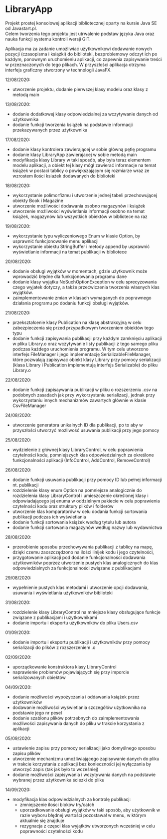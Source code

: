 # LibraryApp
Projekt prostej konsolowej aplikacji bibliotecznej oparty na kursie Java SE od Javastart.pl. <br>
Celem tworzenia tego projektu jest utrwalenie podstaw języka Java oraz nauka funkcji systemu kontroli wersji GIT.

Aplikacja ma za zadanie umożliwiać użytkownikowi dodawanie nowych pozycji (czasopisma i książki) do biblioteki, bezproblemowy odczyt ich po każdym, ponownym uruchomieniu aplikacji,
co zapewnia zapisywanie treści w przeznaczonych do tego plikach. 
W przyszłości aplikacja otrzyma interfejs graficzny stworzony w technologii JavaFX. 

12/08/2020:
- utworzenie projektu, dodanie pierwszej klasy modelu oraz klasy z metodą main

13/08/2020:
- dodanie dodatkowej klasy odpowiedzialnej za wczytywanie danych od użytkownika
- dodanie funkcji tworzenia książek na podstawie informacji przekazywanych przez użytkownika

17/08/2020:
- dodanie klasy kontrolera zawierającej w sobie główną pętlę programu
- dodanie klasy LibraryApp zawierajacej w sobie metodą main
- modyfikacja klasy Library w taki sposób, aby była teraz elementem modelu aplikacji, a obiekt tej klasy 
mógł zawierać informacje na temat książek w postaci tablicy o powiększającym się rozmiarze wraz ze wzrostem ilości 
ksiażek dodawanych do biblioteki

18/08/2020:
- wykorzystanie polimorfizmu i utworzenie jednej tabeli przechowującej obiekty Book i Magazine
- utworzenie możliwości dodawania osobno magazynów i książek
- utworzenie możliwości wyświetlania informacji osobno na temat książek, magazynów lub wszystkich obiektów 
w bibliotece na raz

19/08/2020:
- wykorzystanie typu wyliczeniowego Enum w klasie Option, by usprawnić funkcjonowanie menu aplikacji
- wykorzystanie obiektu StringBuffer i metody append by usprawnić wyświetlanie informacji na temat publikacji 
w bibliotece

20/08/2020:
- dodanie obsługi wyjątków w momentach, gdzie użytkownik może wprowadzić błędne dla funkcjonowania programu
dane
- dodanie klasy wyjątku NoSuchOptionException w celu sprecyzowania czego wyjatek dotyczy, a także przećwiczenia tworzenia
własnych klas wyjątków.
- zaimplementowanie zmian w klasach wymaganych do poprawnego działania programu po dodaniu funkcji obsługi wyjątków.

21/08/2020:
- przekształcenie klasy Publication na klasę abstrakcyjną w celu zabezpieczenia się przed przypadkowym
tworzeniem obiektów tego typu
- dodanie funkcji zapisywania publikacji przy każdym zamknięciu aplikacji w pliku Library.o oraz 
wczytywanie listy publikacji z tego samego pliku podczas każdego uruchomienia programu. W tym celu 
utworzono interfejs FileManager i jego implementację SerializableFileManager, które pozwalają
zapisywać obiekt klasy Library przy pomocy serializacji (klasa Library i Publication implementują
interfejs Serializable) do pliku Library.o 

22/08/2020:
- dodanie funkcji zapisaywania publikacji w pliku o rozszerzeniu .csv na podobnych zasadach jak przy wykorzystaniu
serializacji, jednak przy wykorzystaniu innych mechanizmów zawartych głównie w klasie CsvFileManager

24/08/2020:
- utworzenie generatora unikalnych ID dla publikacji, po to aby w przyszłości utworzyć możliwość 
usuwania publikacji przy jego pomocy

25/08/2020:
- wydzielenie z głównej klasy LibraryControl, w celu poprawienia czytelności kodu, pomniejszych klas odpowiedzialnych 
za określone funkcjonalności aplikacji (InfoControl, AddControl, RemoveControl)

26/08/2020:
- dodanie funkcji usuwania publikacji przy pomocy ID lub pełnej informacji nt. publikacji
- rozdzielenie klasy enum Option na pomniejsze analogicznie do rozdzielenia klasy LibraryControl i umieszczenie określonej
klasy i odpowiadającego jej enuma w oddzielnym pakiecie w celu poprawienia czytelności kodu oraz struktury plików i folderów
- utworzenie klas komparatorów w celu dodania funkcji sortowania publikacji podczas ich wyświetlania
- dodanie funkcji sortowania książek według tytułu lub autora
- dodanie funkcji sortowania magazynów według nazwy lub wydawnictwa 

28/08/2020:
- przerobienie sposobu przechowywania publikacji z tablicy na mapę, dzięki czemu zaoszczędzono na ilości linijek kodu i 
jego czytelności,
- przygotowanie aplikacji pod dodanie funkcjonalności dodawania użytkowników poprzez utworzenie pustych klas 
analogicznych do klas odpowiedzialnych za funkcjonalności związane z publikacjami

29/08/2020:
- wypełnienie pustych klas metodami i utworzenie opcji dodawania, usuwania i wyświetlania użytkowników biblioteki

31/08/2020:
- rozdzielenie klasy LibraryControl na mniejsze klasy obsługujące funkcje związane z publikacjami i użytkownikami
- dodanie importu i eksportu użytkowników do pliku Users.csv

01/09/2020:
- dodanie importu i eksportu publikacji i użytkowników przy pomocy serializacji do plików z rozszerzeniem .o 

02/09/2020:
- uporządkowanie konstruktora klasy LibraryControl
- naprawienie problemów pojawiających się przy imporcie serializowanych obiektów

04/09/2020:
- dodanie możliwości wypożyczania i oddawania książek przez użytkowników
- dodawanie możliwości wyświetlania szczegółów użytkownika na podstawie jego nr pesel
- dodanie szablonu plików potrzebnych do zaimplementowania możliwości zapisywania danych do pliku w trakcie
korzystania z aplikacji

05/09/2020:
- ustawienie zapisu przy pomocy serializacji jako domyślnego sposobu zapisu plików
- utworzenie mechanizmu umożliwiającego zapisywanie danych do pliku w trakcie korzystania z aplikacji bez
konieczności jej wyłączania by utworzyć zapis (tak jak było to wcześniej)
- dodanie możliwości zapisywania i wczytywania danych na podstawie wybranej przez użytkownika ściezki do pliku 

14/09/2020:
- modyfikacja klas odpowiedzialnych za kontrolę publikacj:
  * zmniejszenie ilości bloków try/catch
  * uporzadkowanie obsługi wyjątków w taki sposób, aby użytkownik w razie wyboru błędnej wartości pozostawał
  w menu, w którym aktualnie się znajduje 
  * rezygnacja z częsci klas wyjątków utworzonych wcześniej w celu poprawności czytelności kodu